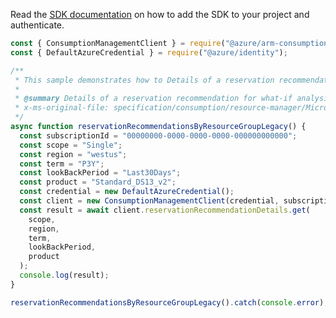 Read the [SDK documentation](https://github.com/Azure/azure-sdk-for-js/blob/%40azure%2Farm-consumption_9.0.1/sdk/consumption/arm-consumption/README.md) on how to add the SDK to your project and authenticate.

```javascript
const { ConsumptionManagementClient } = require("@azure/arm-consumption");
const { DefaultAzureCredential } = require("@azure/identity");

/**
 * This sample demonstrates how to Details of a reservation recommendation for what-if analysis of reserved instances.
 *
 * @summary Details of a reservation recommendation for what-if analysis of reserved instances.
 * x-ms-original-file: specification/consumption/resource-manager/Microsoft.Consumption/stable/2021-10-01/examples/ReservationRecommendationDetailsByResourceGroup.json
 */
async function reservationRecommendationsByResourceGroupLegacy() {
  const subscriptionId = "00000000-0000-0000-0000-000000000000";
  const scope = "Single";
  const region = "westus";
  const term = "P3Y";
  const lookBackPeriod = "Last30Days";
  const product = "Standard_DS13_v2";
  const credential = new DefaultAzureCredential();
  const client = new ConsumptionManagementClient(credential, subscriptionId);
  const result = await client.reservationRecommendationDetails.get(
    scope,
    region,
    term,
    lookBackPeriod,
    product
  );
  console.log(result);
}

reservationRecommendationsByResourceGroupLegacy().catch(console.error);
```
